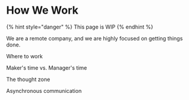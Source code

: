 # How We Work

{% hint style="danger" %}
This page is WIP
{% endhint %}

We are a remote company, and we are highly focused on getting things done.

Where to work

Maker's time vs. Manager's time

The thought zone

Asynchronous communication

